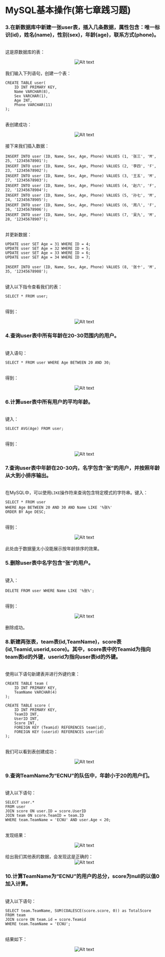 # MySQL基本操作(第七章践习题)
### 3.在新数据库中新建一张user表，插入几条数据，属性包含：唯一标识(id)，姓名(name)，性别(sex)，年龄(age)，联系方式(phone)。
<br>这是原数据库的表：
<br><center>![Alt text](./resources_pic/image.png)</center>
<br>我们输入下列语句，创建一个表：
```MySql
CREATE TABLE user(
    ID INT PRIMARY KEY,
    Name VARCHAR(8),
    Sex VARCHAR(1),
    Age INT,
    Phone VARCHAR(11)
);
```
<br>表创建成功：
<br><center>![Alt text](./resources_pic/image-1.png)</center>
<br>接下来我们插入数据：
```MySQL
INSERT INTO user (ID, Name, Sex, Age, Phone) VALUES (1, '张三', 'M', 25, '12345678901');
INSERT INTO user (ID, Name, Sex, Age, Phone) VALUES (2, '李四', 'F', 23, '12345678902');
INSERT INTO user (ID, Name, Sex, Age, Phone) VALUES (3, '王五', 'M', 27, '12345678903');
INSERT INTO user (ID, Name, Sex, Age, Phone) VALUES (4, '赵六', 'F', 22, '12345678904');
INSERT INTO user (ID, Name, Sex, Age, Phone) VALUES (5, '孙七', 'M', 24, '12345678905');
INSERT INTO user (ID, Name, Sex, Age, Phone) VALUES (6, '周八', 'F', 26, '12345678906');
INSERT INTO user (ID, Name, Sex, Age, Phone) VALUES (7, '吴九', 'M', 28, '12345678907');
```
<br>并更新数据：
```MySQL
UPDATE user SET Age = 31 WHERE ID = 4;
UPDATE user SET Age = 32 WHERE ID = 5;
UPDATE user SET Age = 33 WHERE ID = 6;
UPDATE user SET Age = 34 WHERE ID = 7;

INSERT INTO user (ID, Name, Sex, Age, Phone) VALUES (8, '张十', 'M', 35, '12345678908');
```
<br>键入以下指令查看我们的表：
```MySQL
SELECT * FROM user;
```
<br>得到：
<br><center>![Alt text](./resources_pic/image-2.png)</center>
### 4.查询user表中所有年龄在20-30范围内的用户。
<br>键入语句：
```MySQL
SELECT * FROM user WHERE Age BETWEEN 20 AND 30;
```
<br>得到：
<br><center>![Alt text](./resources_pic/image-3.png)</center>
### 6.计算user表中所有用户的平均年龄。
<br>键入：
```MySQL
SELECT AVG(Age) FROM user;
```
<br>得到：
<br><center>![Alt text](./resources_pic/image-4.png)</center>
### 7.查询user表中年龄在20-30内，名字包含“张”的用户，并按照年龄从大到小排序输出。
<br>在MySQL中，可以使用`LIKE`操作符来查询包含特定模式的字符串。键入：
```MySQL
SELECT * FROM user 
WHERE Age BETWEEN 20 AND 30 AND Name LIKE '%张%' 
ORDER BY Age DESC;
```
<br>得到：
<br><center>![Alt text](./resources_pic/image-5.png)</center>
<br>此处由于数据量太小没能展示按年龄排序的效果。
### 5.删除user表中名字包含“张”的用户。
<br>键入：
```MySQL
DELETE FROM user WHERE Name LIKE '%张%';
```
<br>得到：
<br><center>![Alt text](./resources_pic/image-6.png)</center>
<br>删除成功。
### 8.新建两张表，team表(id,TeamName)，score表(id,Teamid,userid,score)。其中，score表中的Teamid为指向team表id的外键，userid为指向user表id的外键。
<br>使用以下语句新建表并进行外键约束：
```MySQL
CREATE TABLE team (
    ID INT PRIMARY KEY,
    TeamName VARCHAR(4)
);

CREATE TABLE score (
    ID INT PRIMARY KEY,
    TeamID INT,
    UserID INT,
    Score INT,
    FOREIGN KEY (Teamid) REFERENCES team(id),
    FOREIGN KEY (userid) REFERENCES user(id)
);
```
<br>我们可以看到表创建成功：
<br><center>![Alt text](./resources_pic/image-7.png)</center>
### 9.查询TeamName为“ECNU”的队伍中，年龄小于20的用户们。
<br>键入以下语句：
```MySQL
SELECT user.* 
FROM user 
JOIN score ON user.ID = score.UserID 
JOIN team ON score.TeamID = team.ID 
WHERE team.TeamName = 'ECNU' AND user.Age < 20;
```
<br>发现结果：
<br><center>![Alt text](./resources_pic/image-8.png)</center>
<br>给出我们其他表的数据，会发现这是正确的：
<br><center>![Alt text](./resources_pic/image-9.png)</center>
### 10.计算TeamName为“ECNU”的用户的总分，score为null的以值0加入计算。
<br>键入以下语句：
```MySQL
SELECT team.TeamName, SUM(COALESCE(score.score, 0)) as TotalScore
FROM team
JOIN score ON team.id = score.Teamid
WHERE team.TeamName = 'ECNU';
```
<br>结果如下：
<br><center>![Alt text](./resources_pic/image-10.png)</center>